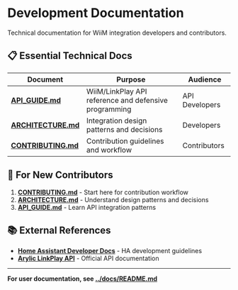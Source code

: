 # Development Documentation

Technical documentation for WiiM integration developers and contributors.

## 📋 **Essential Technical Docs**

| Document                               | Purpose                                               | Audience       |
| -------------------------------------- | ----------------------------------------------------- | -------------- |
| **[API_GUIDE.md](API_GUIDE.md)**       | WiiM/LinkPlay API reference and defensive programming | API Developers |
| **[ARCHITECTURE.md](ARCHITECTURE.md)** | Integration design patterns and decisions             | Developers     |
| **[CONTRIBUTING.md](CONTRIBUTING.md)** | Contribution guidelines and workflow                  | Contributors   |

## 🎯 **For New Contributors**

1. **[CONTRIBUTING.md](CONTRIBUTING.md)** - Start here for contribution workflow
2. **[ARCHITECTURE.md](ARCHITECTURE.md)** - Understand design patterns and decisions
3. **[API_GUIDE.md](API_GUIDE.md)** - Learn API integration patterns

## 📚 **External References**

- **[Home Assistant Developer Docs](https://developers.home-assistant.io/)** - HA development guidelines
- **[Arylic LinkPlay API](https://developer.arylic.com/httpapi/)** - Official API documentation

---

**For user documentation, see [../docs/README.md](../docs/README.md)**
